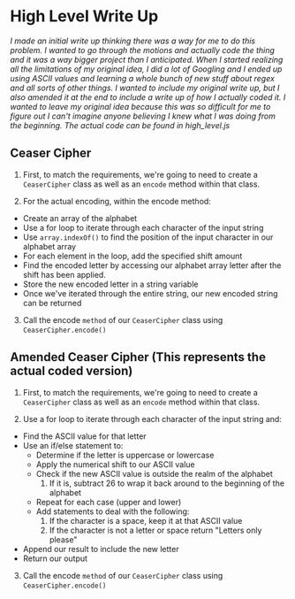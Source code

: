 # High Level Write Up

_I made an initial write up thinking there was a way for me to do this problem. I wanted to go through the motions and actually code the thing and it was a way bigger project than I anticipated. When I started realizing all the limitations of my original idea, I did a lot of Googling and I ended up using ASCII values and learning a whole bunch of new stuff about regex and all sorts of other things. I wanted to include my original write up, but I also amended it at the end to include a write up of how I actually coded it. I wanted to leave my original idea because this was so difficult for me to figure out I can't imagine anyone believing I knew what I was doing from the beginning. The actual code can be found in high_level.js_

## Ceaser Cipher     

1. First, to match the requirements, we're going to need to create a `CeaserCipher` class as well as an `encode` method within that class.

2. For the actual encoding, within the encode method:

* Create an array of the alphabet
* Use a for loop to iterate through each character of the input string
* Use `array.indexOf()` to find the position of the input character in our alphabet array
* For each element in the loop, add the specified shift amount
* Find the encoded letter by accessing our alphabet array letter after the shift has been applied.
* Store the new encoded letter in a string variable
* Once we've iterated through the entire string, our new encoded string can be returned

3. Call the encode `method` of our `CeaserCipher` class using `CeaserCipher.encode()`

## Amended Ceaser Cipher (This represents the actual coded version)

1. First, to match the requirements, we're going to need to create a `CeaserCipher` class as well as an `encode` method within that class.

2. Use a for loop to iterate through each character of the input string and:
* Find the ASCII value for that letter
* Use an if/else statement to:
  - Determine if the letter is uppercase or lowercase
  - Apply the numerical shift to our ASCII value
  - Check if the new ASCII value is outside the realm of the alphabet
    1. If it is, subtract 26 to wrap it back around to the beginning of the alphabet
  - Repeat for each case (upper and lower)
  - Add statements to deal with the following:
    1. If the character is a space, keep it at that ASCII value
    2. If the character is not a letter or space return "Letters only please"
* Append our result to include the new letter
* Return our output

3. Call the encode `method` of our `CeaserCipher` class using `CeaserCipher.encode()`
